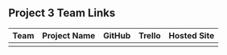 ## Project 3 Team Links

| Team | Project Name | GitHub | Trello | Hosted Site |
|---|:---:|:---:|:---:|:---:|
|  |  |  |  |  |

